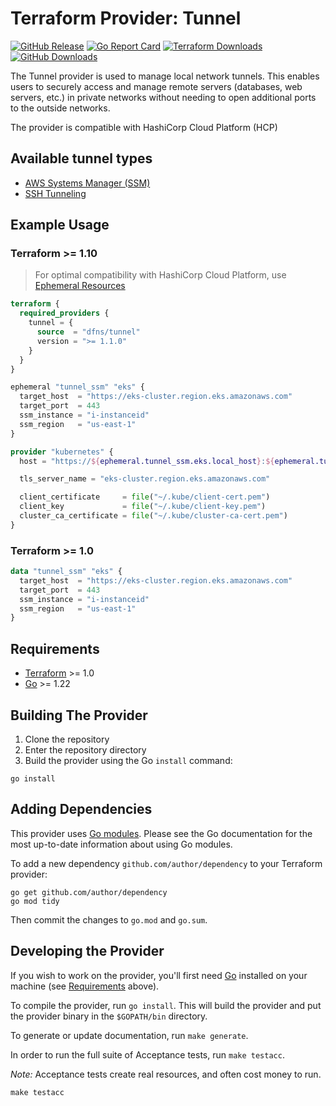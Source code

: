 # Terraform Provider: Tunnel

[![GitHub Release](https://img.shields.io/github/v/release/dfns/terraform-provider-tunnel)](https://github.com/dfns/terraform-provider-tunnel/releases/latest)
[![Go Report Card](https://goreportcard.com/badge/github.com/dfns/terraform-provider-tunnel)](https://goreportcard.com/report/github.com/dfns/terraform-provider-tunnel)
[![Terraform Downloads](https://img.shields.io/terraform/provider/dt/5739?logo=terraform&logoColor=white&color=%23844FBA)](https://registry.terraform.io/providers/dfns/tunnel)
[![GitHub Downloads](https://img.shields.io/github/downloads/dfns/terraform-provider-tunnel/total?logo=github)](https://github.com/dfns/terraform-provider-tunnel/releases)

The Tunnel provider is used to manage local network tunnels. This enables users to
securely access and manage remote servers (databases, web servers, etc.) in private
networks without needing to open additional ports to the outside networks.

The provider is compatible with HashiCorp Cloud Platform (HCP)

## Available tunnel types

- [AWS Systems Manager (SSM)](https://docs.aws.amazon.com/systems-manager/latest/userguide/)
- [SSH Tunneling](https://www.ssh.com/academy/ssh/tunneling)

## Example Usage

### Terraform >= 1.10

> For optimal compatibility with HashiCorp Cloud Platform, use [Ephemeral Resources](https://developer.hashicorp.com/terraform/language/resources/ephemeral)

```terraform
terraform {
  required_providers {
    tunnel = {
      source  = "dfns/tunnel"
      version = ">= 1.1.0"
    }
  }
}

ephemeral "tunnel_ssm" "eks" {
  target_host  = "https://eks-cluster.region.eks.amazonaws.com"
  target_port  = 443
  ssm_instance = "i-instanceid"
  ssm_region   = "us-east-1"
}

provider "kubernetes" {
  host = "https://${ephemeral.tunnel_ssm.eks.local_host}:${ephemeral.tunnel_ssm.eks.local_port}"

  tls_server_name = "eks-cluster.region.eks.amazonaws.com"

  client_certificate     = file("~/.kube/client-cert.pem")
  client_key             = file("~/.kube/client-key.pem")
  cluster_ca_certificate = file("~/.kube/cluster-ca-cert.pem")
}
```

### Terraform >= 1.0

```terraform
data "tunnel_ssm" "eks" {
  target_host  = "https://eks-cluster.region.eks.amazonaws.com"
  target_port  = 443
  ssm_instance = "i-instanceid"
  ssm_region   = "us-east-1"
}
```

## Requirements

- [Terraform](https://developer.hashicorp.com/terraform/downloads) >= 1.0
- [Go](https://golang.org/doc/install) >= 1.22

## Building The Provider

1. Clone the repository
1. Enter the repository directory
1. Build the provider using the Go `install` command:

```shell
go install
```

## Adding Dependencies

This provider uses [Go modules](https://github.com/golang/go/wiki/Modules).
Please see the Go documentation for the most up-to-date information about using Go modules.

To add a new dependency `github.com/author/dependency` to your Terraform provider:

```shell
go get github.com/author/dependency
go mod tidy
```

Then commit the changes to `go.mod` and `go.sum`.

## Developing the Provider

If you wish to work on the provider, you'll first need [Go](http://www.golang.org) installed on your machine (see [Requirements](#requirements) above).

To compile the provider, run `go install`. This will build the provider and put the provider binary in the `$GOPATH/bin` directory.

To generate or update documentation, run `make generate`.

In order to run the full suite of Acceptance tests, run `make testacc`.

_Note:_ Acceptance tests create real resources, and often cost money to run.

```shell
make testacc
```
